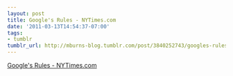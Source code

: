 ```yaml
---
layout: post
title: Google's Rules - NYTimes.com
date: '2011-03-13T14:54:37-07:00'
tags:
- tumblr
tumblr_url: http://mburns-blog.tumblr.com/post/3840252743/googles-rules-nytimescom
---
```

<a href="https://www.nytimes.com/imagepages/2011/03/11/business/20110313_sbn_GOOGLE-HIRES-graphic.html?ref=business">Google's Rules - NYTimes.com</a>


